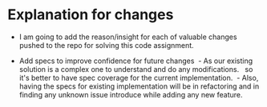 # Explanation for changes

- I am going to add the reason/insight for each of valuable changes
pushed to the repo for solving this code assignment.

* Add specs to improve confidence for future changes
 - As our existing solution is a complex one to understand and do any modifications.
  so it's better to have spec coverage for the current implementation.
 - Also, having the specs for existing implementation will be in refactoring and in finding any unknown issue introduce while adding any new feature.
